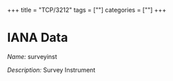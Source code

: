 +++
title = "TCP/3212"
tags = [""]
categories = [""]
+++

# IANA Data

_Name:_ surveyinst

_Description:_ Survey Instrument

